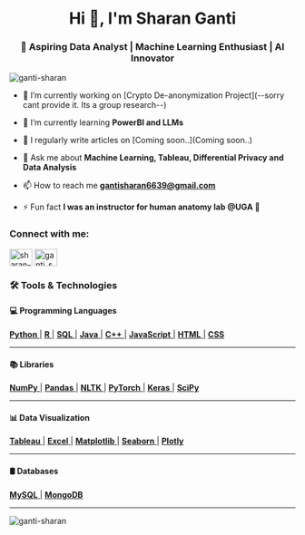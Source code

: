 <h1 align="center">Hi 👋, I'm Sharan Ganti</h1>
<h3 align="center">🚀 Aspiring Data Analyst | Machine Learning Enthusiast | AI Innovator</h3>

<p align="left"> <img src="https://komarev.com/ghpvc/?username=ganti-sharan&label=Profile%20views&color=0e75b6&style=flat" alt="ganti-sharan" /> </p>

- 🔭 I’m currently working on [Crypto De-anonymization Project](--sorry cant provide it. Its a group research--)

- 🌱 I’m currently learning **PowerBI and LLMs**

- 📝 I regularly write articles on [Coming soon..](Coming soon..)

- 💬 Ask me about **Machine Learning, Tableau, Differential Privacy and Data Analysis**

- 📫 How to reach me **gantisharan6639@gmail.com**

- ⚡ Fun fact **I was an instructor for human anatomy lab @UGA 🌚**

<h3 align="left">Connect with me:</h3>
<p align="left">
<a href="https://linkedin.com/in/sharan-ganti" target="blank"><img align="center" src="https://raw.githubusercontent.com/rahuldkjain/github-profile-readme-generator/master/src/images/icons/Social/linked-in-alt.svg" alt="sharan-ganti" height="30" width="40" /></a>
<a href="https://instagram.com/ganti_sharan" target="blank"><img align="center" src="https://raw.githubusercontent.com/rahuldkjain/github-profile-readme-generator/master/src/images/icons/Social/instagram.svg" alt="ganti_sharan" height="30" width="40" /></a>
</p>

### 🛠️ Tools & Technologies  

#### 💻 Programming Languages  
<p align="left">  
  <a href="https://www.python.org/" target="_blank">
    <b>Python</b>
  </a> |  
  <a href="https://www.r-project.org/" target="_blank">
    <b>R</b>
  </a> |  
  <a href="https://www.mysql.com/" target="_blank">
    <b>SQL</b>
  </a> |  
  <a href="https://www.java.com/" target="_blank">
    <b>Java</b>
  </a> |  
  <a href="https://isocpp.org/" target="_blank">  
    <b>C++</b>
  </a> |  
  <a href="https://developer.mozilla.org/en-US/docs/Web/JavaScript" target="_blank">
    <b>JavaScript</b>
  </a> |  
  <a href="https://developer.mozilla.org/en-US/docs/Web/HTML" target="_blank">
    <b>HTML</b>
  </a> |  
  <a href="https://developer.mozilla.org/en-US/docs/Web/CSS" target="_blank">
    <b>CSS</b>
  </a>  
</p>

---

#### 📚 Libraries  
<p align="left">  
  <a href="https://numpy.org/" target="_blank">
    <b>NumPy</b>
  </a> |  
  <a href="https://pandas.pydata.org/" target="_blank">
    <b>Pandas</b>
  </a> |  
  <a href="https://www.nltk.org/" target="_blank">
    <b>NLTK</b>
  </a> |   
  <a href="https://pytorch.org/" target="_blank">
    <b>PyTorch</b>
  </a> |  
  <a href="https://keras.io/" target="_blank">
    <b>Keras</b>
  </a> |  
  <a href="https://www.scipy.org/" target="_blank">
    <b>SciPy</b>
  </a>  
</p>

---

#### 📊 Data Visualization
<p align="left"> 
    <a href="https://www.tableau.com/" target="_blank">
    <b>Tableau</b>
  </a> | 
  <a href="https://www.microsoft.com/en-us/microsoft-365/excel" target="_blank">
    <b>Excel</b>
  </a> |
  <a href="https://matplotlib.org/" target="_blank">
    <b>Matplotlib</b>
  </a> |  
  <a href="https://seaborn.pydata.org/" target="_blank">
    <b>Seaborn</b>
  </a> |  
  <a href="https://plotly.com/" target="_blank">
    <b>Plotly</b>
  </a>  
 
</p>

---

#### 🛢️ Databases  
<p align="left">  
  <a href="https://www.mysql.com/" target="_blank">
    <b>MySQL</b>
  </a> |  
  <a href="https://www.mongodb.com/" target="_blank">
    <b>MongoDB</b>
  </a>  
</p>

------------------------------------------------------------------------------------------------------------------------------------------------------------------------------------------------------------------------------------------

<p><img align="center" src="https://github-readme-stats.vercel.app/api/top-langs?username=ganti-sharan&show_icons=true&locale=en&layout=compact" alt="ganti-sharan" /></p>
